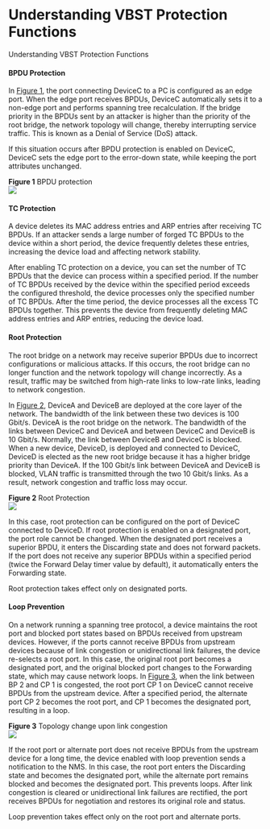 Understanding VBST Protection Functions
=======================================

Understanding VBST Protection Functions

#### BPDU Protection

In [Figure 1](#EN-US_CONCEPT_0000001513048354__en-us_concept_0227126141_fig781314151104), the port connecting DeviceC to a PC is configured as an edge port. When the edge port receives BPDUs, DeviceC automatically sets it to a non-edge port and performs spanning tree recalculation. If the bridge priority in the BPDUs sent by an attacker is higher than the priority of the root bridge, the network topology will change, thereby interrupting service traffic. This is known as a Denial of Service (DoS) attack.

If this situation occurs after BPDU protection is enabled on DeviceC, DeviceC sets the edge port to the error-down state, while keeping the port attributes unchanged.

**Figure 1** BPDU protection  
![](figure/en-us_image_0000001512689230.png)

#### TC Protection

A device deletes its MAC address entries and ARP entries after receiving TC BPDUs. If an attacker sends a large number of forged TC BPDUs to the device within a short period, the device frequently deletes these entries, increasing the device load and affecting network stability.

After enabling TC protection on a device, you can set the number of TC BPDUs that the device can process within a specified period. If the number of TC BPDUs received by the device within the specified period exceeds the configured threshold, the device processes only the specified number of TC BPDUs. After the time period, the device processes all the excess TC BPDUs together. This prevents the device from frequently deleting MAC address entries and ARP entries, reducing the device load.


#### Root Protection

The root bridge on a network may receive superior BPDUs due to incorrect configurations or malicious attacks. If this occurs, the root bridge can no longer function and the network topology will change incorrectly. As a result, traffic may be switched from high-rate links to low-rate links, leading to network congestion.

In [Figure 2](#EN-US_CONCEPT_0000001513048354__en-us_concept_0227126141_fig661335316334), DeviceA and DeviceB are deployed at the core layer of the network. The bandwidth of the link between these two devices is 100 Gbit/s. DeviceA is the root bridge on the network. The bandwidth of the links between DeviceC and DeviceA and between DeviceC and DeviceB is 10 Gbit/s. Normally, the link between DeviceB and DeviceC is blocked. When a new device, DeviceD, is deployed and connected to DeviceC, DeviceD is elected as the new root bridge because it has a higher bridge priority than DeviceA. If the 100 Gbit/s link between DeviceA and DeviceB is blocked, VLAN traffic is transmitted through the two 10 Gbit/s links. As a result, network congestion and traffic loss may occur.

**Figure 2** Root Protection  
![](figure/en-us_image_0000001563768701.png)

In this case, root protection can be configured on the port of DeviceC connected to DeviceD. If root protection is enabled on a designated port, the port role cannot be changed. When the designated port receives a superior BPDU, it enters the Discarding state and does not forward packets. If the port does not receive any superior BPDUs within a specified period (twice the Forward Delay timer value by default), it automatically enters the Forwarding state.

Root protection takes effect only on designated ports.


#### Loop Prevention

On a network running a spanning tree protocol, a device maintains the root port and blocked port states based on BPDUs received from upstream devices. However, if the ports cannot receive BPDUs from upstream devices because of link congestion or unidirectional link failures, the device re-selects a root port. In this case, the original root port becomes a designated port, and the original blocked port changes to the Forwarding state, which may cause network loops. In [Figure 3](#EN-US_CONCEPT_0000001513048354__en-us_concept_0227126141_fig89751225192816), when the link between BP 2 and CP 1 is congested, the root port CP 1 on DeviceC cannot receive BPDUs from the upstream device. After a specified period, the alternate port CP 2 becomes the root port, and CP 1 becomes the designated port, resulting in a loop.

**Figure 3** Topology change upon link congestion  
![](figure/en-us_image_0000001564008629.png)

If the root port or alternate port does not receive BPDUs from the upstream device for a long time, the device enabled with loop prevention sends a notification to the NMS. In this case, the root port enters the Discarding state and becomes the designated port, while the alternate port remains blocked and becomes the designated port. This prevents loops. After link congestion is cleared or unidirectional link failures are rectified, the port receives BPDUs for negotiation and restores its original role and status.

Loop prevention takes effect only on the root port and alternate ports.